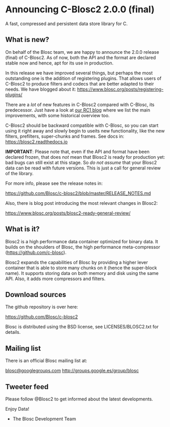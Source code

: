# Announcing C-Blosc2 2.0.0 (final)
A fast, compressed and persistent data store library for C.

## What is new?

On behalf of the Blosc team, we are happy to announce the
2.0.0 release (final) of C-Blosc2.  As of now, both the API and
the format are declared stable now and hence, apt for its use
in production.

In this release we have improved several things, but perhaps the most outstanding
one is the addition of registering plugins.  That allows users of C-Blosc2 to
produce filters and codecs that are better adapted to their needs.
We have blogged about it: https://www.blosc.org/posts/registering-plugins/

There are a *lot* of new features in C-Blosc2 compared with C-Blosc, its predecessor.
Just have a look at [our RC1 blog](https://www.blosc.org/posts/blosc2-ready-general-review/)
where we list the main improvements, with some historical overview too.

C-Blosc2 should be backward compatible with C-Blosc, so you can start using it
right away and slowly begin to useits new functionality, like the new filters,
prefilters, super-chunks and frames.  See docs in: https://blosc2.readthedocs.io

**IMPORTANT**: Please note that, even if the API and format have been declared frozen,
that does *not* mean that Blosc2 is ready for production yet: bad bugs can still exist
at this stage.  So *do not assume* that your Blosc2 data can be read with future versions.
This is just a call for general review of the library.

For more info, please see the release notes in:

https://github.com/Blosc/c-blosc2/blob/master/RELEASE_NOTES.md

Also, there is blog post introducing the most relevant changes in Blosc2:

https://www.blosc.org/posts/blosc2-ready-general-review/

## What is it?

Blosc2 is a high performance data container optimized for binary data.  It builds on the shoulders of Blosc, the high performance meta-compressor (https://github.com/c-blosc).

Blosc2 expands the capabilities of Blosc by providing a higher lever container that is able to store many chunks on it (hence the super-block name).  It supports storing data on both memory and disk using the same API.  Also, it adds more compressors and filters.

## Download sources

The github repository is over here:

https://github.com/Blosc/c-blosc2

Blosc is distributed using the BSD license, see LICENSES/BLOSC2.txt
for details.

## Mailing list

There is an official Blosc mailing list at:

blosc@googlegroups.com
http://groups.google.es/group/blosc

## Tweeter feed

Please follow @Blosc2 to get informed about the latest developments.


Enjoy Data!
- The Blosc Development Team
